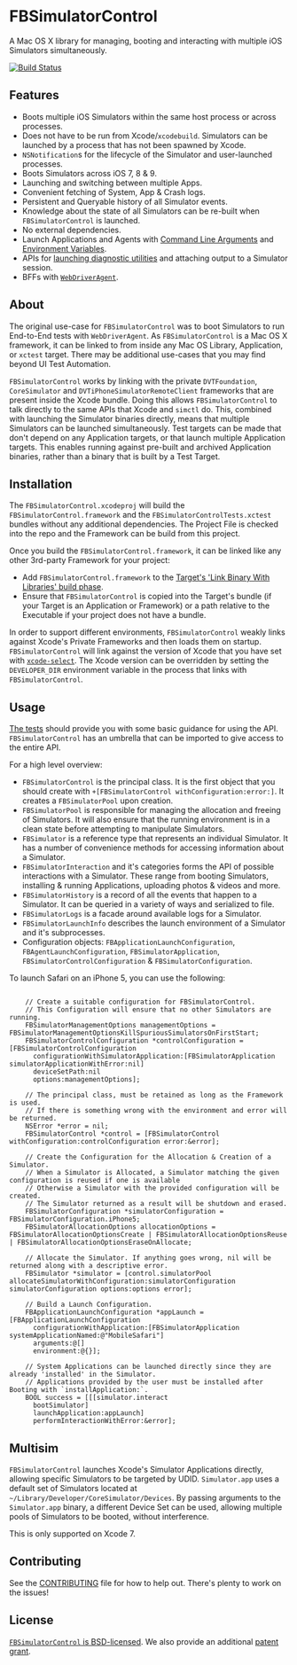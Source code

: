 # FBSimulatorControl
A Mac OS X library for managing, booting and interacting with multiple iOS Simulators simultaneously.

[![Build Status](https://travis-ci.org/facebook/FBSimulatorControl.svg?branch=master)](https://travis-ci.org/facebook/FBSimulatorControl)

## Features
- Boots multiple iOS Simulators within the same host process or across processes.
- Does not have to be run from Xcode/`xcodebuild`. Simulators can be launched by a process that has not been spawned by Xcode.
- `NSNotification`s for the lifecycle of the Simulator and user-launched processes.
- Boots Simulators across iOS 7, 8 & 9.
- Launching and switching between multiple Apps.
- Convenient fetching of System, App & Crash logs.
- Persistent and Queryable history of all Simulator events.
- Knowledge about the state of all Simulators can be re-built when `FBSimulatorControl` is launched.
- No external dependencies.
- Launch Applications and Agents with [Command Line Arguments](FBSimulatorControl/Configuration/FBProcessLaunchConfiguration.h#L24) and [Environment Variables](FBSimulatorControl/Configuration/FBProcessLaunchConfiguration.h#L29).
- APIs for [launching diagnostic utilities](FBSimulatorControl/Session/FBSimulatorSessionInteraction%2BDiagnostics.h) and attaching output to a Simulator session.
- BFFs with [`WebDriverAgent`](https://github.com/facebook/webdriveragent).

## About
The original use-case for `FBSimulatorControl` was to boot Simulators to run End-to-End tests with `WebDriverAgent`. As `FBSimulatorControl` is a Mac OS X framework, it can be linked to from inside any Mac OS Library, Application, or `xctest` target. There may be additional use-cases that you may find beyond UI Test Automation.

`FBSimulatorControl` works by linking with the private `DVTFoundation`, `CoreSimulator` and `DVTiPhoneSimulatorRemoteClient` frameworks that are present inside the Xcode bundle. Doing this allows  `FBSimulatorControl` to talk directly to the same APIs that Xcode and `simctl` do. This, combined with launching the Simulator binaries directly, means that multiple Simulators can be launched simultaneously. Test targets can be made that don't depend on any Application targets, or that launch multiple Application targets. This enables running against pre-built and archived Application binaries, rather than a binary that is built by a Test Target.

## Installation
The `FBSimulatorControl.xcodeproj` will build the `FBSimulatorControl.framework` and the `FBSimulatorControlTests.xctest` bundles without any additional dependencies. The Project File is checked into the repo and the Framework can be build from this project.

Once you build the `FBSimulatorControl.framework`, it can be linked like any other 3rd-party Framework for your project:
- Add `FBSimulatorControl.framework` to the [Target's 'Link Binary With Libraries' build phase](Help/link_binary_with_libraries.png).
- Ensure that `FBSimulatorControl` is copied into the Target's bundle (if your Target is an Application or Framework) or a path relative to the Executable if your project does not have a bundle.

In order to support different environments, `FBSimulatorControl` weakly links against Xcode's Private Frameworks and then loads them on startup. `FBSimulatorControl` will link against the version of Xcode that you have set with [`xcode-select`](https://developer.apple.com/library/mac/documentation/Darwin/Reference/ManPages/man1/xcode-select.1.html). The Xcode version can be overridden by setting the `DEVELOPER_DIR` environment variable in the process that links with `FBSimulatorControl`.

## Usage
[The tests](FBSimulatorControlTests/Tests) should provide you with some basic guidance for using the API. `FBSimulatorControl` has an umbrella that can be imported to give access to the entire API.

For a high level overview:
- `FBSimulatorControl` is the principal class. It is the first object that you should create with `+[FBSimulatorControl withConfiguration:error:]`. It creates a `FBSimulatorPool` upon creation.
- `FBSimulatorPool` is responsible for managing the allocation and freeing of Simulators. It will also ensure that the running environment is in a clean state before attempting to manipulate Simulators.
- `FBSimulator` is a reference type that represents an individual Simulator. It has a number of convenience methods for accessing information about a Simulator.
- `FBSimulatorInteraction` and it's categories forms the API of possible interactions with a Simulator. These range from booting Simulators, installing & running Applications, uploading photos & videos and more.
- `FBSimulatorHistory` is a record of all the events that happen to a Simulator. It can be queried in a variety of ways and serialized to file.
- `FBSimulatorLogs` is a facade around available logs for a Simulator.
- `FBSimulatorLaunchInfo` describes the launch environment of a Simulator and it's subprocesses.
- Configuration objects: `FBApplicationLaunchConfiguration`, `FBAgentLaunchConfiguration`, `FBSimulatorApplication`, `FBSimulatorControlConfiguration` & `FBSimulatorConfiguration`.

To launch Safari on an iPhone 5, you can use the following:

```objc

    // Create a suitable configuration for FBSimulatorControl.
    // This Configuration will ensure that no other Simulators are running.
    FBSimulatorManagementOptions managementOptions = FBSimulatorManagementOptionsKillSpuriousSimulatorsOnFirstStart;    
    FBSimulatorControlConfiguration *controlConfiguration = [FBSimulatorControlConfiguration
      configurationWithSimulatorApplication:[FBSimulatorApplication simulatorApplicationWithError:nil]
      deviceSetPath:nil
      options:managementOptions];
    
    // The principal class, must be retained as long as the Framework is used.
    // If there is something wrong with the environment and error will be returned.
    NSError *error = nil;
    FBSimulatorControl *control = [FBSimulatorControl withConfiguration:controlConfiguration error:&error];
    
    // Create the Configuration for the Allocation & Creation of a Simulator.
    // When a Simulator is Allocated, a Simulator matching the given configuration is reused if one is available
    // Otherwise a Simulator with the provided configuration will be created.
    // The Simulator returned as a result will be shutdown and erased.
    FBSimulatorConfiguration *simulatorConfiguration = FBSimulatorConfiguration.iPhone5;
    FBSimulatorAllocationOptions allocationOptions = FBSimulatorAllocationOptionsCreate | FBSimulatorAllocationOptionsReuse | FBSimulatorAllocationOptionsEraseOnAllocate;
    
    // Allocate the Simulator. If anything goes wrong, nil will be returned along with a descriptive error.
    FBSimulator *simulator = [control.simulatorPool allocateSimulatorWithConfiguration:simulatorConfiguration simulatorConfiguration options:options error];
    
    // Build a Launch Configuration.
    FBApplicationLaunchConfiguration *appLaunch = [FBApplicationLaunchConfiguration
      configurationWithApplication:[FBSimulatorApplication systemApplicationNamed:@"MobileSafari"]
      arguments:@[]
      environment:@{}];
    
    // System Applications can be launched directly since they are already 'installed' in the Simulator.
    // Applications provided by the user must be installed after Booting with `installApplication:`.
    BOOL success = [[[simulator.interact
      bootSimulator]
      launchApplication:appLaunch]
      performInteractionWithError:&error];
```


## Multisim
`FBSimulatorControl` launches Xcode's Simulator Applications directly, allowing specific Simulators to be targeted by UDID. `Simulator.app` uses a default set of Simulators located at `~/Library/Developer/CoreSimulator/Devices`. By passing arguments to the `Simulator.app` binary, a different Device Set can be used, allowing multiple pools of Simulators to be booted, without interference.

This is only supported on Xcode 7.

## Contributing
See the [CONTRIBUTING](CONTRIBUTING) file for how to help out. There's plenty to work on the issues!

## License
[`FBSimulatorControl` is BSD-licensed](LICENSE). We also provide an additional [patent grant](PATENTS).
